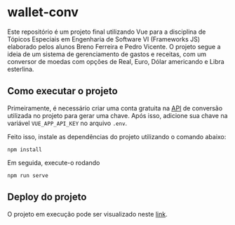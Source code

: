 # wallet-conv
Este repositório é um projeto final utilizando Vue para a disciplina de Tópicos Especiais em Engenharia de Software VI (Frameworks JS) elaborado pelos alunos Breno Ferreira e Pedro Vicente. O projeto segue a ideia de um sistema de gerenciamento de gastos e receitas, com um conversor de moedas com opções de Real, Euro, Dólar americando e Libra esterlina.

## Como executar o projeto
Primeiramente, é necessário criar uma conta gratuita na [API](https://exchangeratesapi.io/) de conversão utilizada no projeto para gerar uma chave. Após isso, adicione sua chave na variável `VUE_APP_API_KEY` no arquivo `.env`.

Feito isso, instale as dependências do projeto utilizando o comando abaixo:
```
npm install
```

Em seguida, execute-o rodando
```
npm run serve
```
## Deploy do projeto
O projeto em execução pode ser visualizado neste [link](https://wallet-conv.vercel.app/#/).
